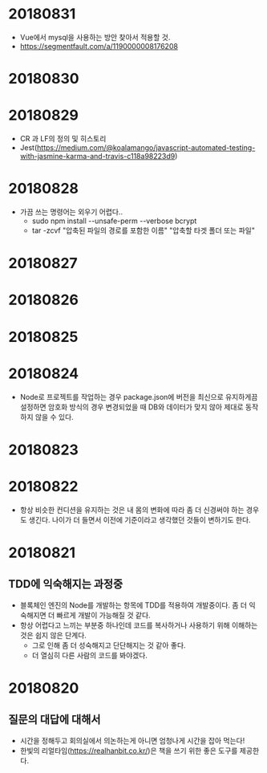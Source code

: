 # 20180831
- Vue에서 mysql을 사용하는 방안 찾아서 적용할 것.
- https://segmentfault.com/a/1190000008176208

# 20180830

# 20180829
- CR 과 LF의 정의 및 히스토리
- Jest(https://medium.com/@koalamango/javascript-automated-testing-with-jasmine-karma-and-travis-c118a98223d9)

# 20180828
- 가끔 쓰는 명령어는 외우기 어렵다..
  * sudo npm install --unsafe-perm --verbose bcrypt
  * tar -zcvf "압축된 파일의 경로를 포함한 이름" "압축할 타겟 폴더 또는 파일"

# 20180827

# 20180826

# 20180825

# 20180824
- Node로 프로젝트를 작업하는 경우 package.json에 버전을 최신으로 유지하게끔 설정하면 암호화 방식의 경우 변경되었을 때 
  DB와 데이터가 맞지 않아 제대로 동작하지 않을 수 있다.

# 20180823

# 20180822
- 항상 비슷한 컨디션을 유지하는 것은 내 몸의 변화에 따라 좀 더 신경써야 하는 경우도 생긴다.
  나이가 더 들면서 이전에 기준이라고 생각했던 것들이 변하기도 한다.

# 20180821

## TDD에 익숙해지는 과정중
- 블록체인 엔진의 Node를 개발하는 항목에 TDD를 적용하여 개발중이다. 좀 더 익숙해지면 더 빠르게 개발이 가능해질 것 같다.
- 항상 어렵다고 느끼는 부분중 하나인데 코드를 복사하거나 사용하기 위해 이해하는 것은 쉽지 않은 단계다.
  * 그로 인해 좀 더 성숙해지고 단단해지는 것 같아 좋다. 
  * 더 열심히 다른 사람의 코드를 봐야겠다.

# 20180820

## 질문의 대답에 대해서
- 시간을 정해두고 회의실에서 의논하는게 아니면 엄청나게 시간을 잡아 먹는다!
- 한빛의 리얼타임(https://realhanbit.co.kr/)은 책을 쓰기 위한 좋은 도구를 제공한다.

